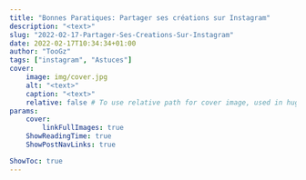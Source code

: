 ```yaml
---
title: "Bonnes Paratiques: Partager ses créations sur Instagram"
description: "<text>"
slug: "2022-02-17-Partager-Ses-Creations-Sur-Instagram"
date: 2022-02-17T10:34:34+01:00
author: "TooGz"
tags: ["instagram", "Astuces"]
cover:
    image: img/cover.jpg
    alt: "<text>"
    caption: "<text>"
    relative: false # To use relative path for cover image, used in hugo Page-bundles
params:
    cover:
        linkFullImages: true
    ShowReadingTime: true
    ShowPostNavLinks: true

ShowToc: true
---
```



